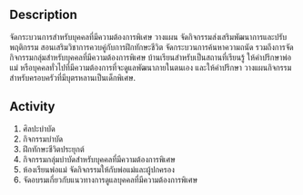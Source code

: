 ﻿## Description

จัดกระบวนการสำหรับบุคคลที่มีความต้องการพิเศษ วางแผน จัดกิจกรรมส่งเสริมพัฒนาการและปรับพฤติกรรม สอนเสริมวิชาการควบคู่กับการฝึกทักษะชีวิต จัดกระบวนการค้นหาความถนัด รวมถึงการจัดกิจกรรมกลุ่มสำหรับบุคคลที่มีความต้องการพิเศษ บ้านเรียนสำหรับเป็นสถานที่เรียนรู้ ให้คำปรึกษาพ่อแม่ หรือบุคคลทั่วไปที่มีความต้องการที่จะดูแลพัฒนาภายในตนเอง และให้คำปรึกษา วางแผนกิจกรรมสำหรับครอบครัวที่มีบุตรหลานเป็นเด็กพิเศษ.

## Activity

1. ศิลปะบำบัด
2. กิจกรรมบำบัด
3. ฝึกทักษะชีวิตประยุกต์
4. กิจกรรมกลุ่มบำบัดสำหรับบุคคลที่มีความต้องการพิเศษ
5. ห้องเรียนพ่อแม่ จัดกิจกรรมให้กับพ่อแม่และผู้ปกครอง
6. จัดอบรมเกี่ยวกับแนวทางการดูแลบุคคลที่มีความต้องการพิเศษ
